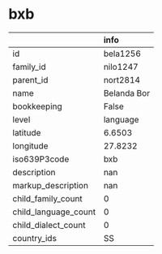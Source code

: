 # bxb
|                      | info        |
|:---------------------|:------------|
| id                   | bela1256    |
| family_id            | nilo1247    |
| parent_id            | nort2814    |
| name                 | Belanda Bor |
| bookkeeping          | False       |
| level                | language    |
| latitude             | 6.6503      |
| longitude            | 27.8232     |
| iso639P3code         | bxb         |
| description          | nan         |
| markup_description   | nan         |
| child_family_count   | 0           |
| child_language_count | 0           |
| child_dialect_count  | 0           |
| country_ids          | SS          |